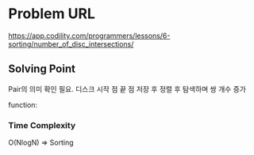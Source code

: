 # Problem URL
https://app.codility.com/programmers/lessons/6-sorting/number_of_disc_intersections/

## Solving Point 

Pair의 의미 확인 필요.
디스크 시작 점 끝 점 저장 후
정렬 후 탐색하며 쌍 개수 증가

function:
    

### Time Complexity
O(NlogN) => Sorting